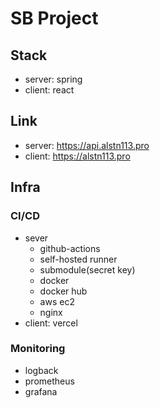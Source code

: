 # SB Project

## Stack

- server: spring
- client: react

## Link

- server: https://api.alstn113.pro
- client: https://alstn113.pro

## Infra

### CI/CD

- sever
  - github-actions
  - self-hosted runner
  - submodule(secret key)
  - docker
  - docker hub
  - aws ec2
  - nginx
- client: vercel

### Monitoring

- logback
- prometheus
- grafana
